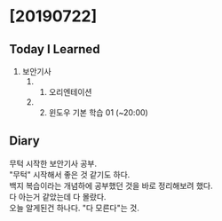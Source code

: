 # [20190722] 

## Today I Learned
1. 보안기사
    1. 01. 오리엔테이션
    1. 02. 윈도우 기본 학습 01 (~20:00)

## Diary
무턱 시작한 보안기사 공부. <br>
"무턱" 시작해서 좋은 것 같기도 하다. <br>
백지 복습이라는 개념하에 공부했던 것을 바로 정리해보려 했다. <br>
다 아는거 같았는데 다 몰랐다. <br>
오늘 알게된건 하나다. "다 모른다"는 것. <br>